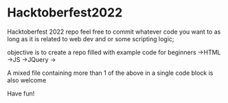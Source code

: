 # Hacktoberfest2022
Hacktoberfest 2022 repo
feel free to commit whatever code you want to as long as it is related to web dev and or some scripting logic;

objective is to create a repo filled with example code for beginners
->HTML
->JS
->JQuery
->

A mixed file containing more than 1 of the above in a single code block is also welcome




Have fun!
